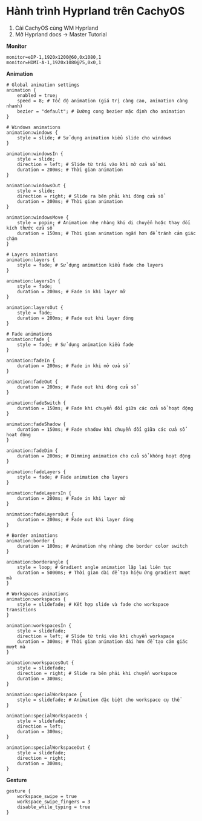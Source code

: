 # Hành trình Hyprland trên CachyOS

1. Cài CachyOS cùng WM Hyprland
2. Mở Hyprland docs -> Master Tutorial

**Monitor**

	monitor=eDP-1,1920x1200@60,0x1080,1
	monitor=HDMI-A-1,1920x1080@75,0x0,1

**Animation** 

    # Global animation settings
    animation {
        enabled = true;
        speed = 8; # Tốc độ animation (giá trị càng cao, animation càng nhanh)
        bezier = "default"; # Đường cong bezier mặc định cho animation
    }

    # Windows animations
    animation:windows {
        style = slide; # Sử dụng animation kiểu slide cho windows
    }

    animation:windowsIn {
        style = slide;
        direction = left; # Slide từ trái vào khi mở cửa sổ mới
        duration = 200ms; # Thời gian animation
    }

    animation:windowsOut {
        style = slide;
        direction = right; # Slide ra bên phải khi đóng cửa sổ
        duration = 200ms; # Thời gian animation
    }

    animation:windowsMove {
        style = popin; # Animation nhẹ nhàng khi di chuyển hoặc thay đổi kích thước cửa sổ
        duration = 150ms; # Thời gian animation ngắn hơn để tránh cảm giác chậm
    }

    # Layers animations
    animation:layers {
        style = fade; # Sử dụng animation kiểu fade cho layers
    }

    animation:layersIn {
        style = fade;
        duration = 200ms; # Fade in khi layer mở
    }

    animation:layersOut {
        style = fade;
        duration = 200ms; # Fade out khi layer đóng
    }

    # Fade animations
    animation:fade {
        style = fade; # Sử dụng animation kiểu fade
    }

    animation:fadeIn {
        duration = 200ms; # Fade in khi mở cửa sổ
    }

    animation:fadeOut {
        duration = 200ms; # Fade out khi đóng cửa sổ
    }

    animation:fadeSwitch {
        duration = 150ms; # Fade khi chuyển đổi giữa các cửa sổ hoạt động
    }

    animation:fadeShadow {
        duration = 150ms; # Fade shadow khi chuyển đổi giữa các cửa sổ hoạt động
    }

    animation:fadeDim {
        duration = 200ms; # Dimming animation cho cửa sổ không hoạt động
    }

    animation:fadeLayers {
        style = fade; # Fade animation cho layers
    }

    animation:fadeLayersIn {
        duration = 200ms; # Fade in khi layer mở
    }

    animation:fadeLayersOut {
        duration = 200ms; # Fade out khi layer đóng
    }

    # Border animations
    animation:border {
        duration = 100ms; # Animation nhẹ nhàng cho border color switch
    }

    animation:borderangle {
        style = loop; # Gradient angle animation lặp lại liên tục
        duration = 5000ms; # Thời gian dài để tạo hiệu ứng gradient mượt mà
    }

    # Workspaces animations
    animation:workspaces {
        style = slidefade; # Kết hợp slide và fade cho workspace transitions
    }

    animation:workspacesIn {
        style = slidefade;
        direction = left; # Slide từ trái vào khi chuyển workspace
        duration = 300ms; # Thời gian animation dài hơn để tạo cảm giác mượt mà
    }

    animation:workspacesOut {
        style = slidefade;
        direction = right; # Slide ra bên phải khi chuyển workspace
        duration = 300ms;
    }

    animation:specialWorkspace {
        style = slidefade; # Animation đặc biệt cho workspace cụ thể
    }

    animation:specialWorkspaceIn {
        style = slidefade;
        direction = left;
        duration = 300ms;
    }

    animation:specialWorkspaceOut {
        style = slidefade;
        direction = right;
        duration = 300ms;
    }

**Gesture**

    gesture {
        workspace_swipe = true
        workspace_swipe_fingers = 3
        disable_while_typing = true
    }

